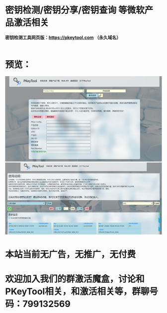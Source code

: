 # 密钥检测/密钥分享/密钥查询 等微软产品激活相关

<b>密钥检测工具网页版：https://pkeytool.com （永久域名）  </b>
<br/>
<br/>  

# 预览：
![PKTSS1](截图/SS1.png)  
![PKTSS2](截图/SS2.png)  
# 本站当前无广告，无推广，无付费 


# 欢迎加入我们的群激活魔盒，讨论和PKeyTool相关，和激活相关等，群聊号码：799132569
